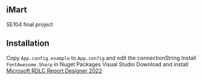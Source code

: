 ## iMart
SE104 final project
## Installation
Copy `App.config.example` to `App.config` and edit the connectionString
Install `FontAwesome.Sharp` in Nuget Packages Visual Studio
Download and install [Microsoft RDLC Report Designer 2022](https://marketplace.visualstudio.com/items?itemName=ProBITools.MicrosoftRdlcReportDesignerforVisualStudio2022)
